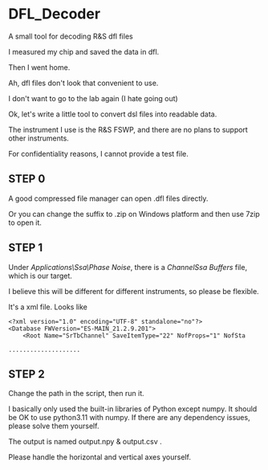 # DFL_Decoder
A small tool for decoding R&amp;S dfl files

I measured my chip and saved the data in dfl. 

Then I went home. 

Ah, dfl files don't look that convenient to use. 

I don't want to go to the lab again (I hate going out) 

Ok, let's write a little tool to convert dsl files into readable data. 

The instrument I use is the R&S FSWP, and there are no plans to support other instruments. 

For confidentiality reasons, I cannot provide a test file.


## STEP 0
A good compressed file manager can open .dfl files directly. 
 
Or you can change the suffix to .zip on Windows platform and then use 7zip to open it.

## STEP 1
Under _Applications\Ssa\Phase Noise_, there is a _ChannelSsa Buffers_ file, which is our target. 

I believe this will be different for different instruments, so please be flexible.

It's a xml file. Looks like

```
<?xml version="1.0" encoding="UTF-8" standalone="no"?>
<Database FWVersion="ES-MAIN_21.2.9.201">
	<Root Name="SrTbChannel" SaveItemType="22" NofProps="1" NofSta

....................
 ```

## STEP 2
Change the path in the script, then run it. 

I basically only used the built-in libraries of Python except numpy. It should be OK to use python3.11 with numpy. If there are any dependency issues, please solve them yourself.

The output is named output.npy & output.csv .

Please handle the horizontal and vertical axes yourself.

